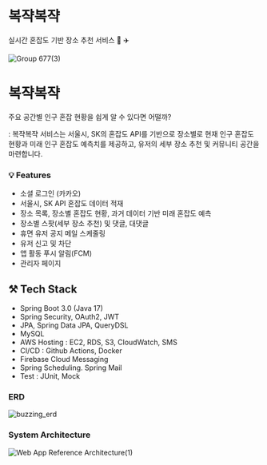 # 복쟉복쟉
실시간 혼잡도 기반 장소 추천 서비스 🐑 ✈️ 

![Group 677(3)](https://github.com/Akatsuki-USW/Buzzzzing-Server/assets/72124326/3dcdbed3-b290-4639-b35d-e1c2c31ab0b2)

# 복쟉복쟉

주요 공간별 인구 혼잡 현황을 쉽게 알 수 있다면 어떨까?

: 복쟉복쟉 서비스는 서울시, SK의 혼잡도 API를 기반으로 장소별로 현재 인구 혼잡도 현황과 미래 인구 혼잡도 예측치를 제공하고, 유저의 세부 장소 추천 및 커뮤니티 공간을 마련합니다. 

### 💡 Features

- 소셜 로그인 (카카오)
- 서울시, SK API 혼잡도 데이터 적재
- 장소 목록, 장소별 혼잡도 현황, 과거 데이터 기반 미래 혼잡도 예측
- 장소별 스팟(세부 장소 추천) 및 댓글, 대댓글
- 휴면 유저 공지 메일 스케줄링
- 유저 신고 및 차단
- 앱 활동 푸시 알림(FCM)
- 관리자 페이지

## ⚒️ Tech Stack

- Spring Boot 3.0 (Java 17)
- Spring Security, OAuth2, JWT
- JPA, Spring Data JPA, QueryDSL
- MySQL
- AWS Hosting : EC2, RDS, S3, CloudWatch, SMS
- CI/CD : Github Actions, Docker
- Firebase Cloud Messaging
- Spring Scheduling. Spring Mail
- Test : JUnit, Mock

### ERD
![buzzing_erd](https://github.com/Akatsuki-USW/Buzzzzing-Server/assets/72124326/2248f961-ade7-4a59-a716-be7422c8edf7)

### System Architecture
![Web App Reference Architecture(1)](https://github.com/Akatsuki-USW/Buzzzzing-Server/assets/72124326/104981fc-29e0-48ee-b0d8-edd4965350d8)

